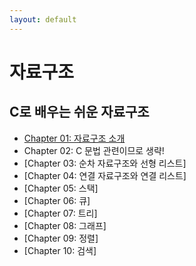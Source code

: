 ```yaml
---
layout: default
---
```


# 자료구조

## C로 배우는 쉬운 자료구조
- [Chapter 01: 자료구조 소개](./C로%20배우는%20쉬운%20자료구조/Chapter01-introduction.html)
- Chapter 02: C 문법 관련이므로 생략!
- [Chapter 03: 순차 자료구조와 선형 리스트]
- [Chapter 04: 연결 자료구조와 연결 리스트]
- [Chapter 05: 스택]
- [Chapter 06: 큐]
- [Chapter 07: 트리]
- [Chapter 08: 그래프]
- [Chapter 09: 정렬]
- [Chapter 10: 검색]
